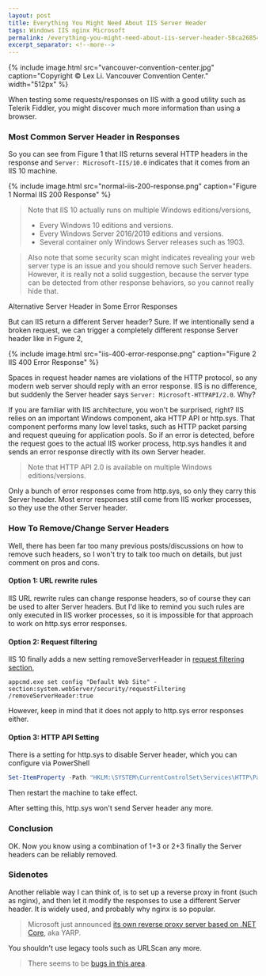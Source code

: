 ```yaml
---
layout: post
title: Everything You Might Need About IIS Server Header
tags: Windows IIS nginx Microsoft
permalink: /everything-you-might-need-about-iis-server-header-58ca268547be
excerpt_separator: <!--more-->
---
```

{% include image.html
src="vancouver-convention-center.jpg" caption="Copyright © Lex Li. Vancouver Convention Center." width="512px" %}

When testing some requests/responses on IIS with a good utility such as Telerik Fiddler, you might discover much more information than using a browser.
<!--more-->

### Most Common Server Header in Responses
So you can see from Figure 1 that IIS returns several HTTP headers in the response and `Server: Microsoft-IIS/10.0` indicates that it comes from an IIS 10 machine.

{% include image.html
src="normal-iis-200-response.png" caption="Figure 1 Normal IIS 200 Response" %}

> Note that IIS 10 actually runs on multiple Windows editions/versions,
>
> * Every Windows 10 editions and versions.
> * Every Windows Server 2016/2019 editions and versions.
> * Several container only Windows Server releases such as 1903.

> Also note that some security scan might indicates revealing your web server type is an issue and you should remove such Server headers. However, it is really not a solid suggestion, because the server type can be detected from other response behaviors, so you cannot really hide that.

Alternative Server Header in Some Error Responses

But can IIS return a different Server header? Sure. If we intentionally send a broken request, we can trigger a completely different response Server header like in Figure 2,

{% include image.html
src="iis-400-error-response.png" caption="Figure 2 IIS 400 Error Response" %}

Spaces in request header names are violations of the HTTP protocol, so any modern web server should reply with an error response. IIS is no difference, but suddenly the Server header says `Server: Microsoft-HTTPAPI/2.0`. Why?

If you are familiar with IIS architecture, you won't be surprised, right? IIS relies on an important Windows component, aka HTTP API or http.sys. That component performs many low level tasks, such as HTTP packet parsing and request queuing for application pools. So if an error is detected, before the request goes to the actual IIS worker process, http.sys handles it and sends an error response directly with its own Server header.

> Note that HTTP API 2.0 is available on multiple Windows editions/versions.

Only a bunch of error responses come from http.sys, so only they carry this Server header. Most error responses still come from IIS worker processes, so they use the other Server header.

### How To Remove/Change Server Headers

Well, there has been far too many previous posts/discussions on how to remove such headers, so I won't try to talk too much on details, but just comment on pros and cons.

#### Option 1: URL rewrite rules

IIS URL rewrite rules can change response headers, so of course they can be used to alter Server headers. But I'd like to remind you such rules are only executed in IIS worker processes, so it is impossible for that approach to work on http.sys error responses.

#### Option 2: Request filtering

IIS 10 finally adds a new setting removeServerHeader in [request filtering section](https://docs.microsoft.com/en-us/iis/configuration/system.webserver/security/requestfiltering/#new-in-iis-100),

``` batch
appcmd.exe set config "Default Web Site" -section:system.webServer/security/requestFiltering /removeServerHeader:true
```

However, keep in mind that it does not apply to http.sys error responses either.

#### Option 3: HTTP API Setting

There is a setting for http.sys to disable Server header, which you can configure via PowerShell

``` powershell
Set-ItemProperty -Path "HKLM:\SYSTEM\CurrentControlSet\Services\HTTP\Parameters" -Name DisableServerHeader -Value 1
```

Then restart the machine to take effect.

After setting this, http.sys won't send Server header any more.

### Conclusion

OK. Now you know using a combination of 1+3 or 2+3 finally the Server headers can be reliably removed.

### Sidenotes

Another reliable way I can think of, is to set up a reverse proxy in front (such as nginx), and then let it modify the responses to use a different Server header. It is widely used, and probably why nginx is so popular.

> Microsoft just announced [its own reverse proxy server based on .NET Core](https://devblogs.microsoft.com/dotnet/introducing-yarp-preview-1/), aka YARP.

You shouldn't use legacy tools such as URLScan any more.

> There seems to be [bugs in this area](https://serverfault.com/questions/1017033/how-to-hide-the-iis-8-5-header-when-response-code-403-7-is-returned).

